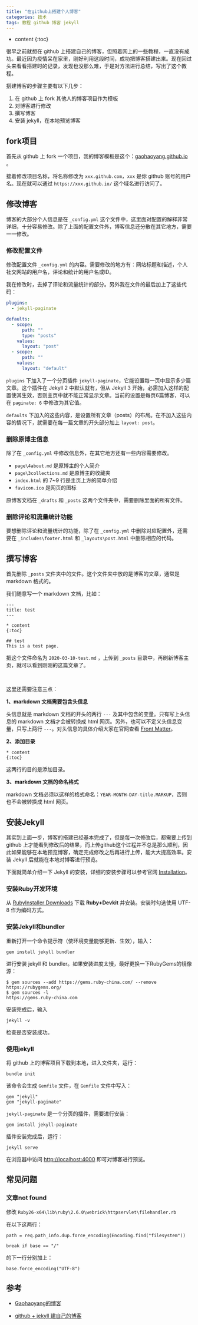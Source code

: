 ```yaml
---
title: "在github上搭建个人博客"
categories: 技术
tags: 教程 github 博客 jekyll
---
```


* content
{:toc}

很早之前就想在 github 上搭建自己的博客，但照着网上的一些教程，一直没有成功。最近因为疫情呆在家里，刚好利用这段时间，成功把博客搭建出来。现在回过头来看看搭建时的记录，发现也没那么难，于是对方法进行总结，写出了这个教程。

搭建博客的步骤主要有以下几步：

1. 在 github 上 fork 其他人的博客项目作为模板
2. 对博客进行修改
3. 撰写博客
4. 安装 jekyll，在本地预览博客



## fork项目

首先从 github 上 fork 一个项目，我的博客模板是这个：[gaohaoyang.github.io](<https://github.com/Gaohaoyang/gaohaoyang.github.io>) 。

接着修改项目名称，将名称修改为 `xxx.github.com`，`xxx` 是你 github 账号的用户名。现在就可以通过 `https://xxx.github.io/` 这个域名进行访问了。



## 修改博客

博客的大部分个人信息是在 `_config.yml` 这个文件中，这里面对配置的解释非常详细，十分容易修改。除了上面的配置文件外，博客信息还分散在其它地方，需要一一修改。



### 修改配置文件

修改配置文件 `_config.yml` 的内容。需要修改的地方有：网站标题和描述，个人社交网站的用户名，评论和统计的用户名或ID。

我在修改时，去掉了评论和流量统计的部分。另外我在文件的最后加上了这些代码：
```yml
plugins:
  - jekyll-paginate

defaults:
  - scope:
      path: ""
      type: "posts"
    values:
      layout: "post"
  - scope:
      path: ""
    values:
      layout: "default"
```

`plugins` 下加入了一个分页插件 `jekyll-paginate`，它能设置每一页中显示多少篇文章。这个插件在 Jekyll 2 中默认就有，但从 Jekyll 3 开始，必需加入这样的配置使其生效，否则主页中就不能正常显示文章。当前的设置是每页6篇博客，可以在 `paginate: 6` 中修改为其它值。

`defaults` 下加入的这些内容，是设置所有文章（posts）的布局。在不加入这些内容的情况下，就需要在每一篇文章的开头部分加上 `layout: post`。



### 删除原博主信息

除了在 `_config.yml` 中修改信息外，在其它地方还有一些内容需要修改。
* `page\4about.md` 是原博主的个人简介
* `page\3collections.md` 是原博主的收藏夹
* `index.html` 的 7~9 行是主页上方的简单介绍
* `favicon.ico` 是网页的图标

原博客文档在 `_drafts` 和 `_posts` 这两个文件夹中，需要删除里面的所有文件。



### 删除评论和流量统计功能

要想删除评论和流量统计的功能，除了在 `_config.yml` 中删除对应配置外，还需要在 `_includes\footer.html` 和 `_layouts\post.html` 中删除相应的代码。



## 撰写博客

首先删除 `_posts` 文件夹中的文件。这个文件夹中放的是博客的文章，通常是 markdown 格式的。

我们随意写一个 markdown 文档，比如：

```
---
title: test
---

* content
{:toc}

## test
This is a test page.
```

把这个文件命名为 `2020-03-10-test.md` ，上传到 `_posts` 目录中，再刷新博客主页，就可以看到刚刚的这篇文章了。

<br>

这里还需要注意三点：

**1、markdown 文档需要包含头信息**

头信息就是 markdown 文档的开头的两行 `---` 及其中包含的变量。只有写上头信息的 markdown 文档才会被转换成 html 网页。另外，也可以不定义头信息变量，只写上两行 `---`。对头信息的具体介绍大家在官网查看 [Front Matter](https://jekyllrb.com/docs/front-matter/)。

**2、添加目录**

```
* content
{:toc}
```

这两行的目的是添加目录。

**3、markdown 文档的命名格式**

markdown 文档必须以这样的格式命名：`YEAR-MONTH-DAY-title.MARKUP`，否则也不会被转换成 html 网页。



## 安装Jekyll

其实到上面一步，博客的搭建已经基本完成了，但是每一次修改后，都需要上传到 github 上才能看到修改后的结果，而上传github这个过程并不总是那么顺利，因此如果能够在本地预览博客，确定完成修改之后再进行上传，能大大提高效率。安装 Jekyll 后就能在本地对博客进行预览。

下面就简单介绍一下 Jekyll 的安装，详细的安装步骤可以参考官网 [Installation](https://jekyllrb.com/docs/installation/)。



### 安装Ruby开发环境

从 [RubyInstaller Downloads](https://rubyinstaller.org/downloads/) 下载 **Ruby+Devkit** 并安装。安装时勾选使用 UTF-8 作为编码方式。



### 安装Jekyll和bundler

重新打开一个命令提示符（使环境变量能够更新、生效），输入：

```
gem install jekyll bundler
```

进行安装 jekyll 和 bundler。如果安装进度太慢，最好更换一下RubyGems的镜像源：

```
$ gem sources --add https://gems.ruby-china.com/ --remove https://rubygems.org/
$ gem sources -l
https://gems.ruby-china.com
```

安装完成后，输入

```
jekyll -v
```

检查是否安装成功。



### 使用jekyll

将 github 上的博客项目下载到本地，进入文件夹，运行：

```
bundle init
```

该命令会生成 `Gemfile` 文件，在 `Gemfile` 文件中写入：

```
gem "jekyll"
gem "jekyll-paginate"
```

`jekyll-paginate` 是一个分页的插件，需要进行安装：

```
gem install jekyll-paginate
```

插件安装完成后，运行：

```
jekyll serve
```

在浏览器中访问 <http://localhost:4000> 即可对博客进行预览。



## 常见问题

### 文章not found

修改 `Ruby26-x64\lib\ruby\2.6.0\webrick\httpservlet\filehandler.rb` 

在以下这两行：

```
path = req.path_info.dup.force_encoding(Encoding.find("filesystem"))
```

```
break if base == "/"
```

的下一行分别加上：

```
base.force_encoding("UTF-8")
```





## 参考

* [Gaohaoyang的博客](https://github.com/Gaohaoyang/gaohaoyang.github.io)

* [github + jekyll 建自己的博客](<https://wenfh2020.com/2020/02/17/make-blog/>)

